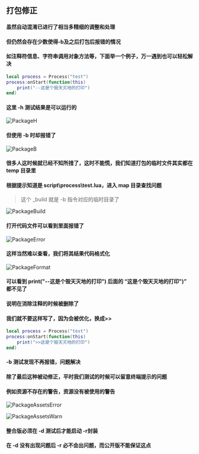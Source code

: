 ## 打包修正

#### 虽然自动混淆已进行了相当多精细的调整和处理

#### 但仍然会存在少数使得-b及之后打包后报错的情况

#### 如注释符信息、字符串调用对象方法等，下面举一个例子，万一遇到也可以轻松解决

```lua
local process = Process("test")
process:onStart(function(this)
    print("--这是个毁天灭地的打印")
end)
```

#### 这里 -h 测试结果是可以运行的

![PackageH](/assets/packageH.png)

#### 但使用 -b 时却报错了

![PackageB](/assets/packageB.png)

#### 很多人这时候就已经不知所措了，这时不能慌，我们知道打包的临时文件其实都在 temp 目录里

#### 根据提示知道是 script\process\test.lua，进入 map 目录查找问题

> 这个 _build 就是 -b 指令对应的临时目录了

![PackageBuild](/assets/packageBuild.png)

#### 打开代码文件可以看到里面报错了

![PackageError](/assets/packageError.png)

#### 这样当然难以查看，我们将其结果代码格式化

![PackageFormat](/assets/packageFormat.png)

#### 可以看到 print("--这是个毁天灭地的打印") 后面的 “这是个毁天灭地的打印")” 都不见了

#### 说明在消除注释的时候被删除了

#### 我们就不要这样写了，因为会被优化，换成>>

```lua
local process = Process("test")
process:onStart(function(this)
    print(">>这是个毁天灭地的打印")
end)
```

#### -b 测试发现不再报错，问题解决

#### 除了最后这种被动修正，平时我们测试的时候可以留意终端提示的问题

#### 例如资源不存在的警告，资源没有被使用的警告

![PackageAssetsError](/assets/packageAssetsError.png)

![PackageAssetsWarn](/assets/packageAssetsWarn.png)

#### 整合版必须在 -d 测试后才能启动 -r封装

#### 在 -d 没有出现问题后 -r 必不会出问题，而公开版不能保证这点
